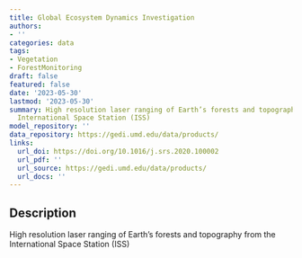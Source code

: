 ```yaml
---
title: Global Ecosystem Dynamics Investigation
authors:
- ''
categories: data
tags:
- Vegetation
- ForestMonitoring
draft: false
featured: false
date: '2023-05-30'
lastmod: '2023-05-30'
summary: High resolution laser ranging of Earth’s forests and topography from the
  International Space Station (ISS)
model_repository: ''
data_repository: https://gedi.umd.edu/data/products/
links:
  url_doi: https://doi.org/10.1016/j.srs.2020.100002
  url_pdf: ''
  url_source: https://gedi.umd.edu/data/products/
  url_docs: ''
---
```


## Description

High resolution laser ranging of Earth’s forests and topography from the International Space Station (ISS)

